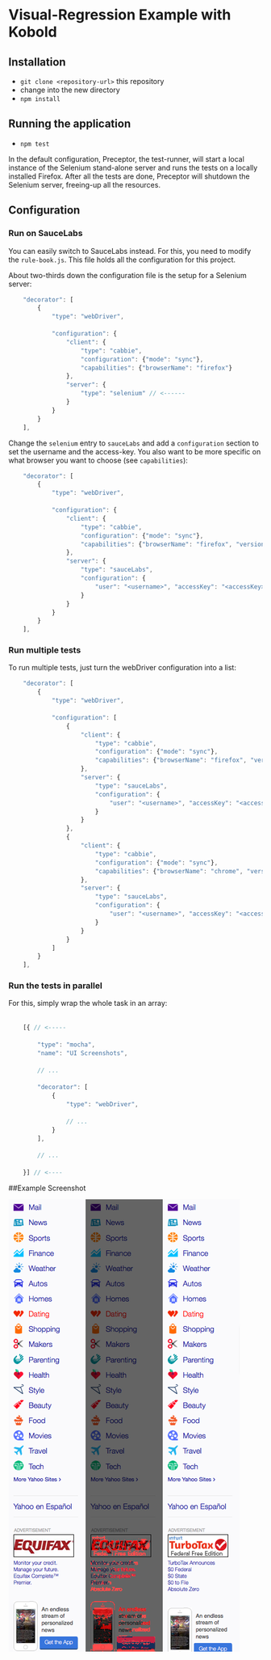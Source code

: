 # Visual-Regression Example with Kobold

## Installation

* `git clone <repository-url>` this repository
* change into the new directory
* `npm install`

## Running the application

* `npm test`

In the default configuration, Preceptor, the test-runner, will start a local instance of the Selenium stand-alone server and runs the tests on a locally installed Firefox. After all the tests are done, Preceptor will shutdown the Selenium server, freeing-up all the resources.

## Configuration

### Run on SauceLabs

You can easily switch to SauceLabs instead. For this, you need to modify the ```rule-book.js```. This file holds all
the configuration for this project.

About two-thirds down the configuration file is the setup for a Selenium server:

```javascript
    "decorator": [
        {
            "type": "webDriver",

            "configuration": {
                "client": {
                    "type": "cabbie",
                    "configuration": {"mode": "sync"},
                    "capabilities": {"browserName": "firefox"}
                },
                "server": {
                    "type": "selenium" // <------
                }
            }
        }
    ],
```

Change the ```selenium``` entry to ```sauceLabs``` and add a ```configuration``` section to set the username and the access-key.
You also want to be more specific on what browser you want to choose (see ```capabilities```):

```javascript
    "decorator": [
        {
            "type": "webDriver",

            "configuration": {
                "client": {
                    "type": "cabbie",
                    "configuration": {"mode": "sync"},
                    "capabilities": {"browserName": "firefox", "version": "35.0", "platform": "Windows 8"}
                },
                "server": {
                    "type": "sauceLabs",
                    "configuration": {
                        "user": "<username>", "accessKey": "<accessKey>"
                    }
                }
            }
        }
    ],
```

### Run multiple tests

To run multiple tests, just turn the webDriver configuration into a list:

```javascript
    "decorator": [
        {
            "type": "webDriver",

            "configuration": [
                {
                    "client": {
                        "type": "cabbie",
                        "configuration": {"mode": "sync"},
                        "capabilities": {"browserName": "firefox", "version": "35.0", "platform": "Windows 8"}
                    },
                    "server": {
                        "type": "sauceLabs",
                        "configuration": {
                            "user": "<username>", "accessKey": "<accessKey>"
                        }
                    }
                },
                {
                    "client": {
                        "type": "cabbie",
                        "configuration": {"mode": "sync"},
                        "capabilities": {"browserName": "chrome", "version": "39.0", "platform": "Windows 8"}
                    },
                    "server": {
                        "type": "sauceLabs",
                        "configuration": {
                            "user": "<username>", "accessKey": "<accessKey>"
                        }
                    }
                }
            ]
        }
    ],
```

### Run the tests in parallel

For this, simply wrap the whole task in an array:

```javascript

    [{ // <-----

        "type": "mocha",
        "name": "UI Screenshots",

        // ...

        "decorator": [
            {
                "type": "webDriver",

                // ...
            }
        ],

        // ...

    }] // <----
```

##Example Screenshot

![firefox](https://raw.githubusercontent.com/marcelerz/visual-regression-example/master/highlight/firefox_Yahoo-Homepage-Navigation-Bar_1.png)

